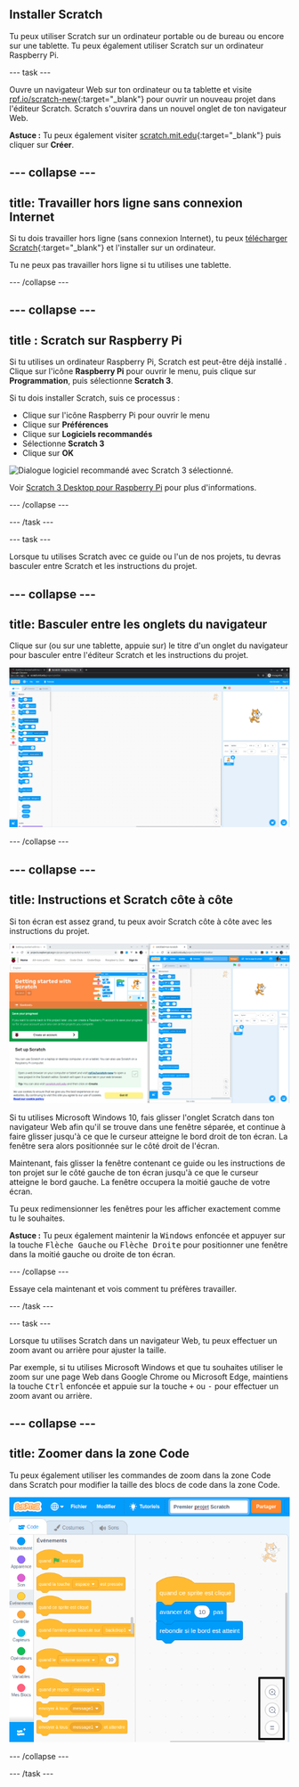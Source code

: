 ## Installer Scratch
Tu peux utiliser Scratch sur un ordinateur portable ou de bureau ou encore sur une tablette. Tu peux également utiliser Scratch sur un ordinateur Raspberry Pi.

--- task ---

Ouvre un navigateur Web sur ton ordinateur ou ta tablette et visite [rpf.io/scratch-new](https://rpf.io/scratch-new){:target="_blank"} pour ouvrir un nouveau projet dans l'éditeur Scratch. Scratch s'ouvrira dans un nouvel onglet de ton navigateur Web.

**Astuce :** Tu peux également visiter [scratch.mit.edu](https://scratch.mit.edu/){:target="_blank"} puis cliquer sur **Créer**.

--- collapse ---
---
title: Travailler hors ligne sans connexion Internet
---

Si tu dois travailler hors ligne (sans connexion Internet), tu peux [télécharger Scratch](https://scratch.mit.edu/download){:target="_blank"} et l'installer sur un ordinateur.

Tu ne peux pas travailler hors ligne si tu utilises une tablette.

--- /collapse ---

--- collapse ---
---
title : Scratch sur Raspberry Pi
---

Si tu utilises un ordinateur Raspberry Pi, Scratch est peut-être déjà installé . Clique sur l'icône **Raspberry Pi** pour ouvrir le menu, puis clique sur **Programmation**, puis sélectionne **Scratch 3**.

Si tu dois installer Scratch, suis ce processus :
+ Clique sur l'icône Raspberry Pi pour ouvrir le menu
+ Clique sur **Préférences**
+ Clique sur **Logiciels recommandés**
+ Sélectionne **Scratch 3**
+ Clique sur **OK**

![Dialogue logiciel recommandé avec Scratch 3 sélectionné.](images/recommended-software-scratch-3.png)

Voir [Scratch 3 Desktop pour Raspberry Pi](https://www.raspberrypi.org/blog/scratch-3-desktop-for-raspbian-on-raspberry-pi/) pour plus d'informations.

--- /collapse ---

--- /task ---

--- task ---

Lorsque tu utilises Scratch avec ce guide ou l'un de nos projets, tu devras basculer entre Scratch et les instructions du projet.

--- collapse ---
---
title: Basculer entre les onglets du navigateur
---

Clique sur (ou sur une tablette, appuie sur) le titre d'un onglet du navigateur pour basculer entre l'éditeur Scratch et les instructions du projet.

![Un navigateur avec deux onglets.](images/two-tabs.png)

--- /collapse ---

--- collapse ---
---
title: Instructions et Scratch côte à côte
---

Si ton écran est assez grand, tu peux avoir Scratch côte à côte avec les instructions du projet.

![Instructions et Scratch côte à côte.](images/side-by-side.png)

Si tu utilises Microsoft Windows 10, fais glisser l'onglet Scratch dans ton navigateur Web afin qu'il se trouve dans une fenêtre séparée, et continue à faire glisser jusqu'à ce que le curseur atteigne le bord droit de ton écran. La fenêtre sera alors positionnée sur le côté droit de l'écran.

Maintenant, fais glisser la fenêtre contenant ce guide ou les instructions de ton projet sur le côté gauche de ton écran jusqu'à ce que le curseur atteigne le bord gauche. La fenêtre occupera la moitié gauche de votre écran.

Tu peux redimensionner les fenêtres pour les afficher exactement comme tu le souhaites.

**Astuce :** Tu peux également maintenir la <kbd>Windows</kbd> enfoncée et appuyer sur la touche <kbd>Flèche Gauche</kbd> ou <kbd>Flèche Droite</kbd> pour positionner une fenêtre dans la moitié gauche ou droite de ton écran.

--- /collapse ---

Essaye cela maintenant et vois comment tu préfères travailler.

--- /task ---

--- task ---

Lorsque tu utilises Scratch dans un navigateur Web, tu peux effectuer un zoom avant ou arrière pour ajuster la taille.

Par exemple, si tu utilises Microsoft Windows et que tu souhaites utiliser le zoom sur une page Web dans Google Chrome ou Microsoft Edge, maintiens la touche <kbd>Ctrl</kbd> enfoncée et appuie sur la touche <kbd>+</kbd> ou <kbd>-</kbd> pour effectuer un zoom avant ou arrière.

--- collapse ---
---
title: Zoomer dans la zone Code
---

Tu peux également utiliser les commandes de zoom dans la zone Code dans Scratch pour modifier la taille des blocs de code dans la zone Code.

![Les commandes de zoom dans la zone Code.](images/zoom-code-area.png)

--- /collapse ---

--- /task ---

